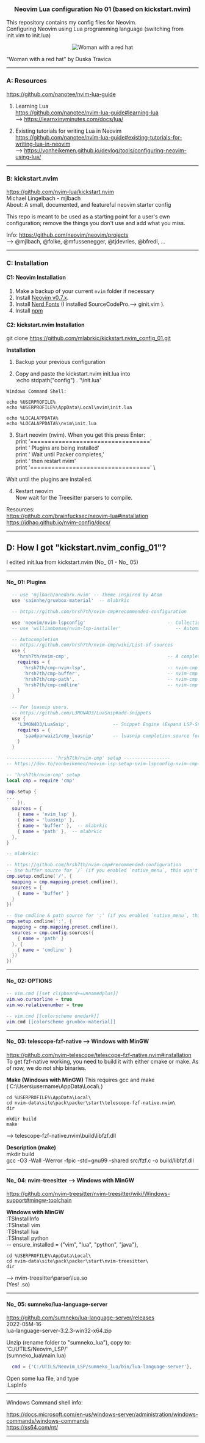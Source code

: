 
<h3 align="center">
Neovim Lua configuration No 01 (based on kickstart.nvim)
</h3>

This repository contains my config files for Neovim.  \
Configuring Neovim using Lua programming language
(switching from init.vim to init.lua)

<p align="center">
<img src="img/Woman-with-a-red-hat.jpg" alt="Woman with a red hat">
</p>
"Woman with a red hat" by Duska Travica

------------------------------------------------------------
### A:  Resources

https://github.com/nanotee/nvim-lua-guide

1. Learning Lua  \
https://github.com/nanotee/nvim-lua-guide#learning-lua  \
--> https://learnxinyminutes.com/docs/lua/


2. Existing tutorials for writing Lua in Neovim  \
https://github.com/nanotee/nvim-lua-guide#existing-tutorials-for-writing-lua-in-neovim  \
--> https://vonheikemen.github.io/devlog/tools/configuring-neovim-using-lua/

------------------------------------------------------------
### B:  kickstart.nvim

https://github.com/nvim-lua/kickstart.nvim  \
Michael Lingelbach - mjlbach  \
About: A small, documented, and featureful neovim starter config

This repo is meant to be used as a starting point for a user's own configuration;
remove the things you don't use and add what you miss.

Info:
https://github.com/neovim/neovim/projects  \
--> @mjlbach, @folke, @mfussenegger, @tjdevries, @bfredl, ...

------------------------------------------------------------
### C:  Installation

#### C1:  Neovim Installation
1. Make a backup of your current `nvim` folder if necessary
2. Install [Neovim v0.7.x](https://github.com/neovim/neovim/releases/latest).
3. Install [Nerd Fonts](https://www.nerdfonts.com/font-downloads)  (I installed SourceCodePro.--> ginit.vim ).
4. Install [npm](https://github.com/npm/cli)


#### C2:  kickstart.nvim Installation

git clone https://github.com/mlabrkic/kickstart.nvim_config_01.git

**Installation**
1. Backup your previous configuration

2. Copy and paste the kickstart.nvim init.lua into         \
:echo stdpath("config") . '\init.lua'
```winCommandShell
Windows Command Shell:

echo %USERPROFILE%
echo %USERPROFILE%\AppData\Local\nvim\init.lua

echo %LOCALAPPDATA%
echo %LOCALAPPDATA%\nvim\init.lua
```

3. Start neovim (nvim). When you get this press Enter:     \
  print '=================================='               \
  print '    Plugins are being installed'                  \
  print '    Wait until Packer completes,'                 \
  print '       then restart nvim'                         \
  print '=================================='               \

Wait until the plugins are installed.

4. Restart neovim                                          \
Now wait for the Treesitter parsers to compile.

Resources:   \
https://github.com/brainfucksec/neovim-lua#installation    \
https://jdhao.github.io/nvim-config/docs/

------------------------------------------------------------
## D:  How I got "kickstart.nvim_config_01"?

I edited init.lua from kickstart.nvim (No_ 01 -  No_ 05)

------------------------------
#### No_ 01:  Plugins

```lua
  -- use 'mjlbach/onedark.nvim' -- Theme inspired by Atom
  use 'sainnhe/gruvbox-material'  -- mlabrkic
```

```lua
  -- https://github.com/hrsh7th/nvim-cmp#recommended-configuration

  use 'neovim/nvim-lspconfig'                              -- Collection of configurations for built-in LSP client
  -- use 'williamboman/nvim-lsp-installer'                    -- Automatically install language servers to stdpath

  -- Autocompletion
  -- https://github.com/hrsh7th/nvim-cmp/wiki/List-of-sources
  use {
    'hrsh7th/nvim-cmp',                                    -- A completion engine plugin for neovim written in Lua.
    requires = {
      'hrsh7th/cmp-nvim-lsp',                              -- nvim-cmp source for neovim builtin LSP client
      'hrsh7th/cmp-buffer',                                -- nvim-cmp source for buffer words
      'hrsh7th/cmp-path',                                  -- nvim-cmp source for filesystem paths
      'hrsh7th/cmp-cmdline'                                -- nvim-cmp source for vim's cmdline (command mode and for / search)
    }
  }

  -- For luasnip users.
  -- https://github.com/L3MON4D3/LuaSnip#add-snippets
  use {
    'L3MON4D3/LuaSnip',                -- Snippet Engine (Expand LSP-Snippets with nvim-cmp (requires cmp_luasnip))
    requires = {
      'saadparwaiz1/cmp_luasnip'       -- luasnip completion source for nvim-cmp
    }
  }
```

```lua
----------------- 'hrsh7th/nvim-cmp' setup -----------------
-- https://dev.to/vonheikemen/neovim-lsp-setup-nvim-lspconfig-nvim-cmp-4k8e

-- 'hrsh7th/nvim-cmp' setup
local cmp = require 'cmp'

cmp.setup {
...
    }),
  sources = {
    { name = 'nvim_lsp' },
    { name = 'luasnip' },
    { name = 'buffer' },  -- mlabrkic
    { name = 'path' },  -- mlabrkic
  },
}

-- mlabrkic:

-- https://github.com/hrsh7th/nvim-cmp#recommended-configuration
-- Use buffer source for `/` (if you enabled `native_menu`, this won't work anymore).
cmp.setup.cmdline('/', {
  mapping = cmp.mapping.preset.cmdline(),
  sources = {
    { name = 'buffer' }
  }
})

-- Use cmdline & path source for ':' (if you enabled `native_menu`, this won't work anymore).
cmp.setup.cmdline(':', {
  mapping = cmp.mapping.preset.cmdline(),
  sources = cmp.config.sources({
    { name = 'path' }
  }, {
    { name = 'cmdline' }
  })
})
```

------------------------------
#### No_ 02:  OPTIONS
```lua
-- vim.cmd [[set clipboard+=unnamedplus]]
vim.wo.cursorline = true
vim.wo.relativenumber = true

-- vim.cmd [[colorscheme onedark]]
vim.cmd [[colorscheme gruvbox-material]]
```

------------------------------
#### No_ 03:  telescope-fzf-native --> Windows with MinGW
https://github.com/nvim-telescope/telescope-fzf-native.nvim#installation  \
To get fzf-native working, you need to build it with either cmake or make.
As of now, we do not ship binaries.

**Make (Windows with MinGW)**
This requires gcc and make  \
( C:\Users\username\AppData\Local\ )
```winCommandShell
cd %USERPROFILE%\AppData\Local\
cd nvim-data\site\pack\packer\start\telescope-fzf-native.nvim\
dir

mkdir build
make
```
-->
telescope-fzf-native.nvim\build\libfzf.dll


**Description (make)**  \
mkdir build  \
gcc -O3 -Wall -Werror -fpic -std=gnu99 -shared src/fzf.c -o build/libfzf.dll

------------------------------
#### No_ 04:  nvim-treesitter --> Windows with MinGW
https://github.com/nvim-treesitter/nvim-treesitter/wiki/Windows-support#mingw-toolchain

**Windows with MinGW**  \
:TSInstallInfo  \
:TSInstall vim  \
:TSInstall lua  \
:TSInstall python  \
-- ensure_installed = {"vim", "lua", "python", "java"},
```winCommandShell
cd %USERPROFILE%\AppData\Local\
cd nvim-data\site\pack\packer\start\nvim-treesitter\
dir
```
-->
nvim-treesitter\parser\lua.so  \
(Yes! .so)

------------------------------
#### No_ 05:  sumneko/lua-language-server
https://github.com/sumneko/lua-language-server/releases  \
2022-05M-16  \
lua-language-server-3.2.3-win32-x64.zip

Unzip (rename folder to "sumneko_lua"), copy to:  \
'C:/UTILS/Neovim_LSP/'  \
(sumneko_lua\main.lua)
```lua
  cmd = {'C:/UTILS/Neovim_LSP/sumneko_lua/bin/lua-language-server'},
```
Open some lua file, and type  \
:LspInfo

------------------------------------------------------------
Windows Command shell info:

https://docs.microsoft.com/en-us/windows-server/administration/windows-commands/windows-commands  \
https://ss64.com/nt/

------------------------------------------------------------

